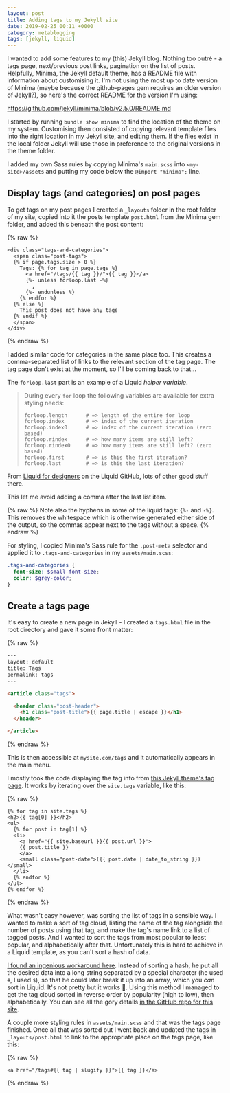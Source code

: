 ```yaml
---
layout: post
title: Adding tags to my Jekyll site
date: 2019-02-25 00:11 +0000
category: metablogging
tags: [jekyll, liquid]
---
```


I wanted to add some features to my (this) Jekyll blog. Nothing too outré - a
tags page, next/previous post links, pagination on the list of posts. Helpfully,
Minima, the Jekyll default theme, has a README file with information about
customising it. I'm not using the most up to date version of Minima (maybe
because the github-pages gem requires an older version of Jekyll?), so here's
the correct README for the version I'm using:

<https://github.com/jekyll/minima/blob/v2.5.0/README.md>

I started by running `bundle show minima` to find the location of the theme on
my system. Customising then consisted of copying relevant template files into
the right location in my Jekyll site, and editing them. If the files exist in
the local folder Jekyll will use those in preference to the original versions in
the theme folder.

I added my own Sass rules by copying Minima's `main.scss` into
`<my-site>/assets` and putting my code below the `@import "minima";` line.

## Display tags (and categories) on post pages

To get tags on my post pages I created a `_layouts` folder in the root folder of
my site, copied into it the posts template `post.html` from the Minima gem
folder, and added this beneath the post content:

{% raw %}
```liquid
<div class="tags-and-categories">
  <span class="post-tags">
  {% if page.tags.size > 0 %}
    Tags: {% for tag in page.tags %}
      <a href="/tags/{{ tag }}/">{{ tag }}</a>
      {%- unless forloop.last -%}
        ,
      {%- endunless %}
    {% endfor %}
  {% else %}
    This post does not have any tags
  {% endif %}
  </span>
</div>
```
{% endraw %}

I added similar code for categories in the same place too. This creates a
comma-separated list of links to the relevant section of the tag page. The tag
page don't exist at the moment, so I'll be coming back to that...

The `forloop.last` part is an example of a Liquid *helper variable*.

> During every `for` loop the following variables are available for extra
> styling needs:
> 
> ```liquid
> forloop.length      # => length of the entire for loop
> forloop.index       # => index of the current iteration
> forloop.index0      # => index of the current iteration (zero based)
> forloop.rindex      # => how many items are still left?
> forloop.rindex0     # => how many items are still left? (zero based)
> forloop.first       # => is this the first iteration?
> forloop.last        # => is this the last iteration?
> ```

From [Liquid for
designers](https://github.com/Shopify/liquid/wiki/Liquid-for-Designers) on the
Liquid GitHub, lots of other good stuff there.

This let me avoid adding a comma after the last list item.

{% raw %}
Note also the hyphens in some of the liquid tags: `{%-` and `-%}`. This removes
the whitespace which is otherwise generated either side of the output, so the
commas appear next to the tags without a space.
{% endraw %}

For styling, I copied Minima's Sass rule for the `.post-meta` selector and
applied it to `.tags-and-categories` in my `assets/main.scss`:

```scss
.tags-and-categories {
  font-size: $small-font-size;
  color: $grey-color;
}
```

## Create a tags page

It's easy to create a new page in Jekyll - I created a `tags.html` file in the
root directory and gave it some front matter:

{% raw %}
```html
---
layout: default
title: Tags
permalink: tags
---

<article class="tags">

  <header class="post-header">
    <h1 class="post-title">{{ page.title | escape }}</h1>
  </header>

</article>
```
{% endraw %}

This is then accessible at `mysite.com/tags` and it automatically appears in the
main menu.

I mostly took the code displaying the tag info from [this Jekyll theme's tag
page][codinfox-lanyon-tags-page]. It
works by iterating over the `site.tags` variable, like this:

{% raw %}
```liquid
{% for tag in site.tags %}
<h2>{{ tag[0] }}</h2>
<ul>
  {% for post in tag[1] %}
  <li>
    <a href="{{ site.baseurl }}{{ post.url }}">
    {{ post.title }}
    </a>
    <small class="post-date">({{ post.date | date_to_string }})</small>
  </li>
  {% endfor %}
</ul>
{% endfor %}
```
{% endraw %}
 
What wasn't easy however, was sorting the list of tags in a sensible way. I
wanted to make a sort of tag cloud, listing the name of the tag alongside the
number of posts using that tag, and make the tag's name link to a list of
tagged posts. And I wanted to sort the tags from most popular to least popular,
and alphabetically after that. Unfortunately this is hard to achieve in a
Liquid template, as you can't sort a hash of data.

[I found an ingenious workaround here][ingenious-workaround]. Instead of sorting
a hash, he put all the desired data into a long string separated by a special
character (he used `#`, I used `$`), so that he could later break it up into an
array, which you *can* sort in Liquid. It's not pretty but it works 😬. Using
this method I managed to get the tag cloud sorted in reverse order by popularity
(high to low), then alphabetically. You can see all the gory details [in the
GitHub repo for this site][tags-page-in-github].

A couple more styling rules in `assets/main.scss` and that was the tags page
finished. Once all that was sorted out I went back and updated the tags in
`_layouts/post.html` to link to the appropriate place on the tags page, like
this:

{% raw %}
```liquid
<a href="/tags#{{ tag | slugify }}">{{ tag }}</a>
```
{% endraw %}

[ingenious-workaround]:https://www.codeofclimber.ru/2015/sorting-site-tags-in-jekyll/
[tags-page-in-github]:https://github.com/Hives/hives.github.io/blob/1735a794a93dacfd74945814158495b55c1cf9e5/tags.html
[codinfox-lanyon-tags-page]:https://github.com/codinfox/codinfox-lanyon/blob/dev/blog/tags.html
